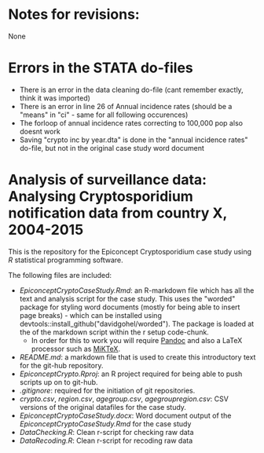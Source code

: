 # Notes for revisions: 

None

# Errors in the STATA do-files 
- There is an error in the data cleaning do-file (cant remember exactly, think it was imported) 
- There is an error in line 26 of Annual incidence rates (should be a "means" in "ci" - same for all following occurences)
- The forloop of annual incidence rates correcting to 100,000 pop also doesnt work 
- Saving "crypto inc by year.dta" is done in the "annual incidence rates" do-file, but not in the original case study word document



# Analysis of surveillance data: Analysing Cryptosporidium notification data from country X, 2004-2015

This is the repository for the Epiconcept Cryptosporidium case study using *R* statistical programming software. 

The following files are included: 

- *EpiconceptCryptoCaseStudy.Rmd*: an R-markdown file which has all the text and analysis script for the case study. This uses the "worded" package for styling word documents (mostly for being able to insert page breaks) - which can be installed using devtools::install_github("davidgohel/worded"). The package is loaded at the of the markdown script within the r setup code-chunk.
  - In order for this to work you will require [Pandoc](https://pandoc.org/installing.html) and also a LaTeX processor such as [MiKTeX](https://miktex.org/download). 
- *README.md*: a markdown file that is used to create this introductory text for the git-hub repository. 
- *EpiconceptCrypto.Rproj*: an R project required for being able to push scripts up on to git-hub. 
- *.gitignore*: required for the initiation of git repositories. 
- *crypto.csv*, *region.csv*, *agegroup.csv*, *agegroupregion.csv*: CSV versions of the original datafiles for the case study. 
- *EpiconceptCryptoCaseStudy.docx*: Word document output of the *EpiconceptCryptoCaseStudy.Rmd* for the case study
- *DataChecking.R*: Clean r-script for checking raw data 
- *DataRecoding.R*: Clean r-script for recoding raw data
